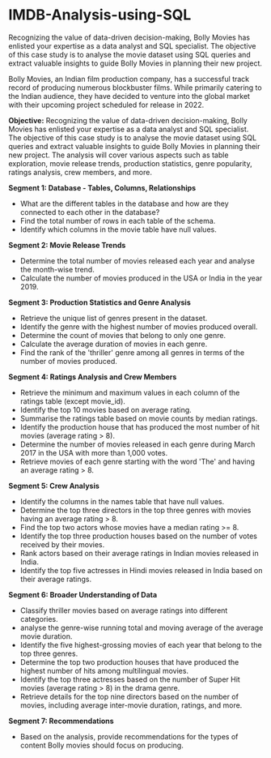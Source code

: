 # IMDB-Analysis-using-SQL
Recognizing the value of data-driven decision-making, Bolly Movies has enlisted your expertise as a data analyst and SQL specialist. The objective of this case study is to analyse the movie dataset using SQL queries and extract valuable insights to guide Bolly Movies in planning their new project.

Bolly Movies, an Indian film production company, has a successful track record of producing numerous blockbuster films. While primarily catering to the Indian audience, they have decided to venture into the global market with their upcoming project scheduled for release in 2022.

**Objective:**
Recognizing the value of data-driven decision-making, Bolly Movies has enlisted your expertise as a data analyst and SQL specialist. The objective of this case study is to analyse the movie dataset using SQL queries and extract valuable insights to guide Bolly Movies in planning their new project. The analysis will cover various aspects such as table exploration, movie release trends, production statistics, genre popularity, ratings analysis, crew members, and more.

**Segment 1: Database - Tables, Columns, Relationships**
-	What are the different tables in the database and how are they connected to each other in the database?
-	Find the total number of rows in each table of the schema.
-	Identify which columns in the movie table have null values.

**Segment 2: Movie Release Trends**
-	Determine the total number of movies released each year and analyse the month-wise trend.
-	Calculate the number of movies produced in the USA or India in the year 2019.

**Segment 3: Production Statistics and Genre Analysis**
-	Retrieve the unique list of genres present in the dataset.
-	Identify the genre with the highest number of movies produced overall.
-	Determine the count of movies that belong to only one genre.
-	Calculate the average duration of movies in each genre.
-	Find the rank of the 'thriller' genre among all genres in terms of the number of movies produced.

**Segment 4: Ratings Analysis and Crew Members**
-	Retrieve the minimum and maximum values in each column of the ratings table (except movie_id).
-	Identify the top 10 movies based on average rating.
-	Summarise the ratings table based on movie counts by median ratings.
-	Identify the production house that has produced the most number of hit movies (average rating > 8).
-	Determine the number of movies released in each genre during March 2017 in the USA with more than 1,000 votes.
-	Retrieve movies of each genre starting with the word 'The' and having an average rating > 8.

**Segment 5: Crew Analysis**
-	Identify the columns in the names table that have null values.
-	Determine the top three directors in the top three genres with movies having an average rating > 8.
-	Find the top two actors whose movies have a median rating >= 8.
-	Identify the top three production houses based on the number of votes received by their movies.
-	Rank actors based on their average ratings in Indian movies released in India.
-	Identify the top five actresses in Hindi movies released in India based on their average ratings.

**Segment 6: Broader Understanding of Data**
-	Classify thriller movies based on average ratings into different categories.
-	analyse the genre-wise running total and moving average of the average movie duration.
-	Identify the five highest-grossing movies of each year that belong to the top three genres.
-	Determine the top two production houses that have produced the highest number of hits among multilingual movies.
-	Identify the top three actresses based on the number of Super Hit movies (average rating > 8) in the drama genre.
-	Retrieve details for the top nine directors based on the number of movies, including average inter-movie duration, ratings, and more.

**Segment 7: Recommendations**
-	Based on the analysis, provide recommendations for the types of content Bolly movies should focus on producing.

